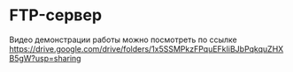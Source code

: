 # FTP-сервер

Видео демонстрации работы можно посмотреть по ссылке https://drive.google.com/drive/folders/1x5SSMPkzFPquEFkIiBJbPqkquZHXB5gW?usp=sharing
